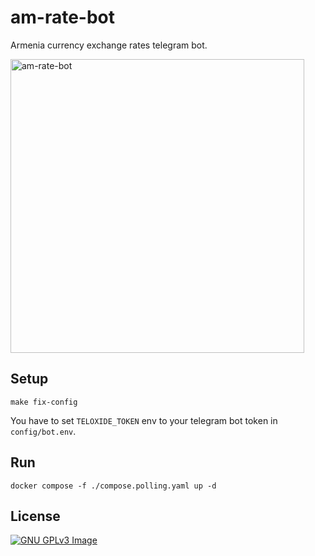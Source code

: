 # am-rate-bot

Armenia currency exchange rates telegram bot.

<img width="470" alt="am-rate-bot" src="https://github.com/user-attachments/assets/67903e8c-d089-4ff5-bc46-3405d59f0b08">


## Setup

```shell
make fix-config
```

You have to set `TELOXIDE_TOKEN` env to your telegram bot token in `config/bot.env`.

## Run

```shell
docker compose -f ./compose.polling.yaml up -d
```

## License

[![GNU GPLv3 Image](https://www.gnu.org/graphics/gplv3-127x51.png)](https://www.gnu.org/licenses/gpl-3.0.en.html)
